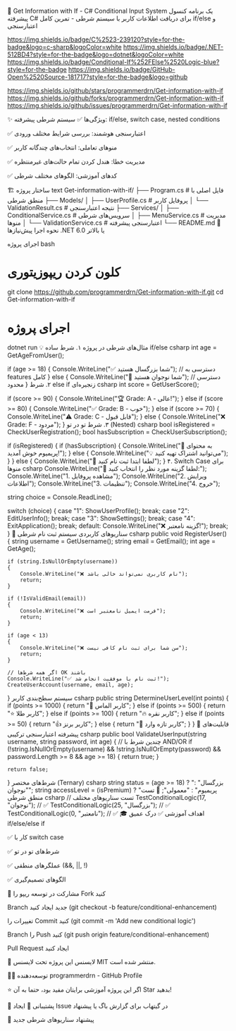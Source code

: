 🎯 Get Information with If - C# Conditional Input System
یک برنامه کنسول پیشرفته C# برای دریافت اطلاعات کاربر با سیستم شرطی - تمرین کامل if/else و اعتبارسنجی

https://img.shields.io/badge/C%2523-239120?style=for-the-badge&logo=c-sharp&logoColor=white
https://img.shields.io/badge/.NET-512BD4?style=for-the-badge&logo=dotnet&logoColor=white
https://img.shields.io/badge/Conditional-If%252FElse%2520Logic-blue?style=for-the-badge
https://img.shields.io/badge/GitHub-Open%2520Source-181717?style=for-the-badge&logo=github

https://img.shields.io/github/stars/programmerdrn/Get-information-with-if
https://img.shields.io/github/forks/programmerdrn/Get-information-with-if
https://img.shields.io/github/issues/programmerdrn/Get-information-with-if

✨ ویژگی‌ها
✅ سیستم شرطی پیشرفته: if/else, switch case, nested conditions

✅ اعتبارسنجی هوشمند: بررسی شرایط مختلف ورودی

✅ منوهای تعاملی: انتخاب‌های چندگانه کاربر

✅ مدیریت خطا: هندل کردن تمام حالت‌های غیرمنتظره

✅ کدهای آموزشی: الگوهای مختلف شرطی

🏗️ ساختار پروژه
text
Get-information-with-if/
├── Program.cs                 # فایل اصلی با منطق شرطی
├── Models/
│   ├── UserProfile.cs        # پروفایل کاربر
│   └── ValidationResult.cs   # نتیجه اعتبارسنجی
├── Services/
│   ├── ConditionalService.cs # سرویس‌های شرطی
│   ├── MenuService.cs        # مدیریت منوها
│   └── ValidationService.cs  # اعتبارسنجی پیشرفته
└── README.md
🚀 نحوه اجرا
پیش‌نیازها
.NET 6.0 یا بالاتر

اجرای پروژه
bash
# کلون کردن ریپوزیتوری
git clone https://github.com/programmerdrn/Get-information-with-if.git
cd Get-information-with-if

# اجرای پروژه
dotnet run
💡 مثال‌های شرطی در پروژه
۱. شرط ساده if/else
csharp
int age = GetAgeFromUser();

if (age >= 18)
{
    Console.WriteLine("✅ شما بزرگسال هستید");
    // دسترسی به features کامل
}
else
{
    Console.WriteLine("🔞 شما نوجوان هستید");
    // دسترسی محدود
}
۲. شرط else if زنجیره‌ای
csharp
int score = GetUserScore();

if (score >= 90)
{
    Console.WriteLine("🏆 Grade: A - عالی!");
}
else if (score >= 80)
{
    Console.WriteLine("✅ Grade: B - خوب");
}
else if (score >= 70)
{
    Console.WriteLine("⚠️ Grade: C - قابل قبول");
}
else
{
    Console.WriteLine("❌ Grade: F - مردود");
}
۳. شرط تو در تو (Nested)
csharp
bool isRegistered = CheckUserRegistration();
bool hasSubscription = CheckUserSubscription();

if (isRegistered)
{
    if (hasSubscription)
    {
        Console.WriteLine("🎉 به محتوای پریمیوم خوش آمدید!");
    }
    else
    {
        Console.WriteLine("💡 می‌توانید اشتراک تهیه کنید");
    }
}
else
{
    Console.WriteLine("📝 لطفا ابتدا ثبت نام کنید");
}
۴. Switch Case برای منوها
csharp
Console.WriteLine("🎯 لطفا گزینه مورد نظر را انتخاب کنید:");
Console.WriteLine("1. مشاهده پروفایل");
Console.WriteLine("2. ویرایش اطلاعات");
Console.WriteLine("3. تنظیمات");
Console.WriteLine("4. خروج");

string choice = Console.ReadLine();

switch (choice)
{
    case "1":
        ShowUserProfile();
        break;
    case "2":
        EditUserInfo();
        break;
    case "3":
        ShowSettings();
        break;
    case "4":
        ExitApplication();
        break;
    default:
        Console.WriteLine("❌ گزینه نامعتبر!");
        break;
}
🎯 سناریوهای کاربردی
سیستم ثبت نام شرطی
csharp
public void RegisterUser()
{
    string username = GetUsername();
    string email = GetEmail();
    int age = GetAge();
    
    if (string.IsNullOrEmpty(username))
    {
        Console.WriteLine("❌ نام کاربری نمی‌تواند خالی باشد");
        return;
    }
    
    if (!IsValidEmail(email))
    {
        Console.WriteLine("❌ فرمت ایمیل نامعتبر است");
        return;
    }
    
    if (age < 13)
    {
        Console.WriteLine("❌ سن شما برای ثبت نام کافی نیست");
        return;
    }
    
    // اگر همه شرط‌ها OK باشند
    Console.WriteLine("✅ ثبت نام با موفقیت انجام شد!");
    CreateUserAccount(username, email, age);
}
سیستم سطح‌بندی کاربر
csharp
public string DetermineUserLevel(int points)
{
    if (points >= 1000)
    {
        return "🌟 کاربر الماس";
    }
    else if (points >= 500)
    {
        return "⭐ کاربر طلا";
    }
    else if (points >= 100)
    {
        return "🔥 کاربر نقره";
    }
    else if (points >= 50)
    {
        return "👍 کاربر برنز";
    }
    else
    {
        return "👋 کاربر تازه وارد";
    }
}
🔧 قابلیت‌های پیشرفته
اعتبارسنجی ترکیبی
csharp
public bool ValidateUserInput(string username, string password, int age)
{
    // چندین شرط با AND/OR
    if (!string.IsNullOrEmpty(username) && 
        !string.IsNullOrEmpty(password) && 
        password.Length >= 8 && 
        age >= 18)
    {
        return true;
    }
    
    return false;
}
شرط‌های مختصر (Ternary)
csharp
string status = (age >= 18) ? "بزرگسال" : "نوجوان";
string accessLevel = (isPremium) ? "پریمیوم" : "معمولی";
🧪 تست منطق شرطی
csharp
// تست سناریوهای مختلف
TestConditionalLogic(17, "نوجوان");   // ✅
TestConditionalLogic(25, "بزرگسال");  // ✅
TestConditionalLogic(0, "نامعتبر");   // ✅
🎓 اهداف آموزشی
✅ درک عمیق if/else/else if

✅ کار با switch case

✅ شرط‌های تو در تو

✅ عملگرهای منطقی (&&, ||, !)

✅ الگوهای تصمیم‌گیری

🤝 مشارکت در توسعه
ریپو را Fork کنید

Branch جدید ایجاد کنید (git checkout -b feature/conditional-enhancement)

تغییرات را Commit کنید (git commit -m 'Add new conditional logic')

Branch را Push کنید (git push origin feature/conditional-enhancement)

Pull Request ایجاد کنید

📄 لایسنس
این پروژه تحت لایسنس MIT منتشر شده است.

👨‍💻 توسعه‌دهنده
programmerdrn - GitHub Profile

⭐ اگر این پروژه آموزشی برایتان مفید بود، حتما به آن Star بدهید!

💬 پشتیبانی
📧 ایجاد Issue در گیتهاب برای گزارش باگ یا پیشنهاد

🔄 پیشنهاد سناریوهای شرطی جدید
